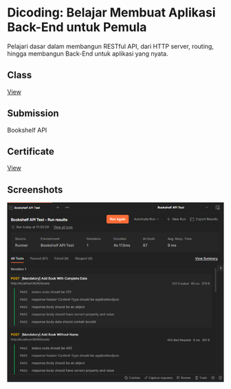 # Dicoding: Belajar Membuat Aplikasi Back-End untuk Pemula
Pelajari dasar dalam membangun RESTful API, dari HTTP server, routing, hingga membangun Back-End untuk aplikasi yang nyata.

## Class
[View](https://www.dicoding.com/academies/261)

## Submission
Bookshelf API

## Certificate
[View](https://www.dicoding.com/certificates/MEPJVKL6QP3V)

## Screenshots
![screenshot_1.png](/screenshots/screenshot_1.png)
